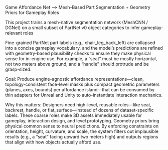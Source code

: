 Game Affordance Net --> Mesh-Based Part Segmentation + Geometry Priors for Gameplay Roles

This project trains a mesh-native segmentation network (MeshCNN / DGNet) on a small subset of PartNet v0 object categories to infer gameplay-relevant roles

Fine-grained PartNet part labels (e.g., chair_leg_back_left) are collapsed into a concise gameplay vocabulary, and the model’s predictions are refined with geometry-based plausibility checks to ensure they make physical sense for in-engine use. For example, a “seat” must be mostly horizontal, not two meters above ground, and a “handle” should protrude and be grasp-sized.

Goal: Produce engine-agnostic affordance representations—clean, topology-consistent face-level masks plus compact geometric parameters (planes, axes, bounds) per affordance island—that can be consumed by thin adapters for Unreal and Unity to auto-instantiate interaction mechanics.


Why this matters:
Designers need high-level, reusable roles—like seat, backrest, handle, or flat_surface—instead of dozens of dataset-specific labels. These coarse roles make 3D assets immediately usable for gameplay, interaction design, and level prototyping.
Geometry priors bring physical common sense to neural predictions. By enforcing constraints on orientation, height, curvature, and scale, the system filters out implausible results (e.g., a “seat” facing upward two meters high) and outputs regions that align with how objects actually afford use.
